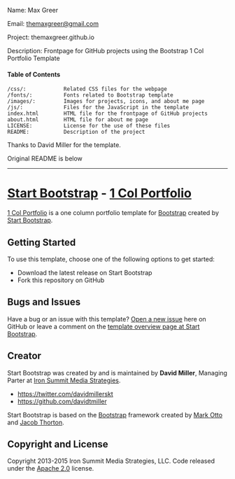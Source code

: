 Name: Max Greer

Email: themaxgreer@gmail.com

Project: themaxgreer.github.io

Description: Frontpage for GitHub projects using the Bootstrap 1 Col Portfolio Template

#### Table of Contents

    /css/:            Related CSS files for the webpage
    /fonts/:          Fonts related to Bootstrap template
    /images/:         Images for projects, icons, and about me page
    /js/:             Files for the JavaScript in the template
    index.html        HTML file for the frontpage of GitHub projects
    about.html        HTML file for about me page
    LICENSE:          License for the use of these files
    README:           Description of the project
    
Thanks to David Miller for the template.

Original README is below

--------------------------------------------------------------

# [Start Bootstrap](http://startbootstrap.com/) - [1 Col Portfolio](http://startbootstrap.com/template-overviews/1-col-portfolio/)

[1 Col Portfolio](http://startbootstrap.com/template-overviews/1-col-portfolio/) is a one column portfolio template for [Bootstrap](http://getbootstrap.com/) created by [Start Bootstrap](http://startbootstrap.com/).

## Getting Started

To use this template, choose one of the following options to get started:
* Download the latest release on Start Bootstrap
* Fork this repository on GitHub

## Bugs and Issues

Have a bug or an issue with this template? [Open a new issue](https://github.com/IronSummitMedia/startbootstrap-1-col-portfolio/issues) here on GitHub or leave a comment on the [template overview page at Start Bootstrap](http://startbootstrap.com/template-overviews/1-col-portfolio/).

## Creator

Start Bootstrap was created by and is maintained by **David Miller**, Managing Parter at [Iron Summit Media Strategies](http://www.ironsummitmedia.com/).

* https://twitter.com/davidmillerskt
* https://github.com/davidtmiller

Start Bootstrap is based on the [Bootstrap](http://getbootstrap.com/) framework created by [Mark Otto](https://twitter.com/mdo) and [Jacob Thorton](https://twitter.com/fat).

## Copyright and License

Copyright 2013-2015 Iron Summit Media Strategies, LLC. Code released under the [Apache 2.0](https://github.com/IronSummitMedia/startbootstrap-1-col-portfolio/blob/gh-pages/LICENSE) license.
